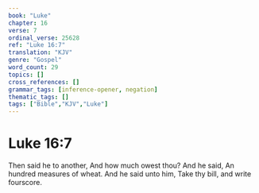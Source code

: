 ```yaml
---
book: "Luke"
chapter: 16
verse: 7
ordinal_verse: 25628
ref: "Luke 16:7"
translation: "KJV"
genre: "Gospel"
word_count: 29
topics: []
cross_references: []
grammar_tags: [inference-opener, negation]
thematic_tags: []
tags: ["Bible","KJV","Luke"]
---
```


# Luke 16:7

Then said he to another, And how much owest thou? And he said, An hundred measures of wheat. And he said unto him, Take thy bill, and write fourscore.

